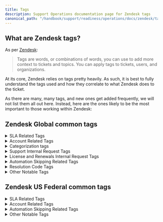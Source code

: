 ```yaml
---
title: Tags
description: Support Operations documentation page for Zendesk tags
canonical_path: "/handbook/support/readiness/operations/docs/zendesk/tags"
---
```


## What are Zendesk tags?

As per
[Zendesk](https://support.zendesk.com/hc/en-us/articles/203662096-About-tags):

> Tags are words, or combinations of words, you can use to add more context to
> tickets and topics. You can apply tags to tickets, users, and organizations.

At its core, Zendesk relies on tags pretty heavily. As such, it is best to fully
understand the tags used and how they correlate to what Zendesk does to the
ticket.

As there are many, many tags, and new ones get added frequently, we will not
list them all out here. Instead, here are the ones likely to be the most
important to those working within Zendesk:

## Zendesk Global common tags

<details>
<summary>SLA Related Tags</summary>

| Tag                 | What it means |
|---------------------|---------------|
| `starter`           | Signifies the ticket is using a Starter plan, granting Standard SLA on Support tickets |
| `premium`           | Signifies the ticket is using a Premium plan, granting Priority SLA on Support tickets |
| `ultimate`          | Signifies the ticket is using a Ultimate plan, granting Priority SLA on Support tickets |
| `bronze`            | Signifies the ticket is using a Bronze plan, granting Standard SLA on Support tickets |
| `silver`            | Signifies the ticket is using a Silver plan, granting Priority SLA on Support tickets |
| `gold`              | Signifies the ticket is using a Gold plan, granting Priority SLA on Support tickets |
| `priority_prospect` | Signifies the ticket is from a prospect who has been temporarily granted Standard SLA on Support tickets |
| `free_customer`     | Signifies the ticket is from a non-paying end-user. This means they receive no SLA on Support Tickets |
| `missing_sla_tag`   | This means the ticket is missing any form of SLA tagging. As this is a problem, this tag applies a Standard SLA |
| `low`               | Signifies the ticket as a Low priority, thus granting it bare-level support SLAs for Support tickets with Priority SLA |
| `medium`            | Signifies the ticket as a Normal priority, thus granting it mid-level support SLAs for Support tickets with Priority SLA |
| `high`              | Signifies the ticket as a High priority, thus granting it high level support SLAs for Support tickets with Priority SLA |
| `urgent`            | Signifies the ticket is an emergency request |
| `prospect`          | Signifies the ticket is from a prospect. This means they receive no SLA on Support Tickets |
| `trial`             | Signifies the ticket is from a non-paying end-user using the trial system. This means they receive no SLA on Support Tickets |
| `consumption_only`  | Signifies the ticket is a consumption ticket |

</details>
<details>
<summary>Account Related Tags</summary>

| Tag                   | What it means |
|-----------------------|---------------|
| `customer`            | Signifies the ticket is from an account labeled as Customer |
| `former_customer`     | Signifies the ticket is from an account labeled as Former Customer |
| `authorized_reseller` | Signifies the ticket is from an account labeled as Authorized Reseller |
| `integrator`          | Signifies the ticket is from an account labeled as Integrator |
| `partner`             | Signifies the ticket is from an account labeled as Partner |
| `unofficial_reseller` | Signifies the ticket is from an account labeled as Unofficial Reseller |
| `open_partner`        | Signifies the ticket is from an account labeled as Open Partner |
| `select_partner`      | Signifies the ticket is from an account labeled as Select Partner |
| `alliance_partner`    | Signifies the ticket is from an account labeled as Alliance Partner |

</details>
<details>
<summary>Categorization tags</summary>

| Tag                                                        | What it means                                                                             |
|------------------------------------------------------------|-------------------------------------------------------------------------------------------|
| `lnr_category_cdot`                                        | The L&R ticket involves customers.gitlab.com                                              |
| `lnr_category_other`                                       | The L&R ticket's category is unknown                                                      |
| `lnr_category_purchasing_issues`                           | The L&R ticket involves purchasing issues                                                 |
| `lnr_category_qsr`                                         | The L&R ticket involves QSR                                                               |
| `lnr_category_saas`                                        | The L&R ticket involves saas issues                                                       |
| `lnr_category_sm`                                          | The L&R ticket involves self-managed issues                                               |
| `lnr_category_special_program`                             | The L&R ticket involves GitLab special programs (EDU, OSS, etc.)                          |
| `lnr_category_trial`                                       | The L&R ticket involves GitLab trials                                                     |
| `lnr_cdot_contacts`                                        | The L&R ticket involves customers.gitlab.com account contacts                             |
| `lnr_cdot_login`                                           | The L&R ticket involves customers.gitlab.com login issues                                 |
| `lnr_cdot_other`                                           | The L&R ticket involves customers.gitlab.com in some way                                  |
| `lnr_cdot_transfer`                                        | The L&R ticket involves customers.gitlab.com account transfers                            |
| `lnr_purchasing_issues_cc_issues`                          | The L&R ticket involves CC issues when purchasing                                         |
| `lnr_purchasing_issues_non_cc_issues`                      | The L&R ticket involves non-CC issues when purchasing                                     |
| `lnr_purchasing_issues_other`                              | The L&R ticket involves some other purchasing issue                                       |
| `lnr_qsr_dispute`                                          | The L&R ticket involves a QSR dispute                                                     |
| `lnr_qsr_other`                                            | The L&R ticket involves something else about QSR                                          |
| `lnr_qsr_questions`                                        | The L&R ticket involves QSR questions                                                     |
| `lnr_saas_link_sub`                                        | The L&R ticket involves linking a subscription to a namespace                             |
| `lnr_saas_other`                                           | The L&R ticket involves something else about saas subscriptions                           |
| `lnr_saas_seat_usage`                                      | The L&R ticket involves namespace seat usage                                              |
| `lnr_saas_sub_issues`                                      | The L&R ticket involves an issue with a saas subscription                                 |
| `lnr_sm_cloud_opt_out`                                     | The L&R ticket involves opting out of SCL                                                 |
| `lnr_sm_did_not_receive`                                   | The L&R ticket involves not receiving a SM license                                        |
| `lnr_sm_license_errors`                                    | The L&R ticket involves errors applying a SM license                                      |
| `lnr_sm_other`                                             | The L&R ticket involves something else about SM licenses                                  |
| `lnr_sm_resend_to_new_contact`                             | The L&R ticket involves sending a license to a new contact                                |
| `lnr_sm_seat_usage`                                        | The L&R ticket involves seat usage on a SM instance                                       |
| `lnr_special_programs_other`                               | The L&R ticket involves something else about special programs                             |
| `lnr_special_programs_questions`                           | The L&R ticket involves general questions about special programs                          |
| `lnr_special_programs_renew`                               | The L&R ticket involves renewing a special program offerring                              |
| `lnr_special_programs_sheerid`                             | The L&R ticket involves issues appying a SheerID                                          |
| `lnr_trial_cannot_apply`                                   | The L&R ticket involves not being able to apply a trial                                   |
| `lnr_trial_cannot_start`                                   | The L&R ticket involves not being able to start a trial                                   |
| `lnr_trial_other`                                          | The L&R ticket involves something else about trials                                       |
| `lnr_trial_questions`                                      | The L&R ticket involves general trial questions                                           |
| `resold_status_no`                                         | The customer has stated they did not buy via a reseller                                   |
| `resold_status_reseller`                                   | The customer has stated they are a reseller                                               |
| `resold_status_resold`                                     | The customer has stated they did buy via a reseller                                       |
| `resold_status_unsure`                                     | The customer is unsure if they bought via a reseller or not                               |
| `saas_account_2fa_issues_questions`                        | The gitlab.com Account ticket involves 2FA questions                                      |
| `saas_account_2fa_issues_removal`                          | The gitlab.com Account ticket involves 2FA removal                                        |
| `saas_account_2fa_issues_setup`                            | The gitlab.com Account ticket involves 2FA setup                                          |
| `saas_account_access_issues_blocked`                       | The gitlab.com Account ticket involves getting account blocked errors                     |
| `saas_account_access_issues_cannot_login`                  | The gitlab.com Account ticket involves not being able to login to gitlab.com              |
| `saas_account_access_issues_change_account`                | The gitlab.com Account ticket involves changing something on a gitlab.com account         |
| `saas_account_access_issues_cloudflare`                    | The gitlab.com Account ticket involves CloudFlare issues                                  |
| `saas_account_access_issues_ip_blocked`                    | The gitlab.com Account ticket involves the customer's IP being blocked                    |
| `saas_account_access_issues_locked`                        | The gitlab.com Account ticket involves getting account locked errors                      |
| `saas_account_access_issues_other`                         | The gitlab.com Account ticket involves something else about accessing gitlab.com          |
| `saas_account_category_2fa_issues`                         | The gitlab.com Account ticket involves 2FA                                                |
| `saas_account_category_access_issues`                      | The gitlab.com Account ticket involves accessing gitlab.com                               |
| `saas_account_category_account_deletion`                   | The gitlab.com Account ticket involves account deletion                                   |
| `saas_account_category_email_issues`                       | The gitlab.com Account ticket involves email issues                                       |
| `saas_account_category_namesquatting`                      | The gitlab.com Account ticket involves namesquatting                                      |
| `saas_account_category_other`                              | The gitlab.com Account ticket something else                                              |
| `saas_account_category_registration_issues`                | The gitlab.com Account ticket involves registering a gitlab.com account                   |
| `saas_account_email_issues_confirmation`                   | The gitlab.com Account ticket involves confirmation emails                                |
| `saas_account_email_issues_notifications`                  | The gitlab.com Account ticket involves notification emails                                |
| `saas_account_email_issues_reset`                          | The gitlab.com Account ticket involves password reset emails                              |
| `support_administering_gitlab_admin_area`                  | The Support ticket involves the GitLab admin area                                         |
| `support_administering_gitlab_admin_area_instance`         | The Support ticket                                                                        |
| `support_administering_gitlab_admin_area_limits`           | The Support ticket account limits and settings in the GitLab admin area                   |
| `support_administering_gitlab_admin_area_other`            | The Support ticket something else about the GitLab admin area                             |
| `support_administering_gitlab_admin_area_questions`        | The Support ticket involves GitLab admin area questions                                   |
| `support_administering_gitlab_admin_area_user_group`       | The Support ticket involves user/group management in the GitLab admin area                |
| `support_administering_gitlab_backups`                     | The Support ticket involves backups                                                       |
| `support_administering_gitlab_backups_create`              | The Support ticket involves creating backups                                              |
| `support_administering_gitlab_backups_manage`              | The Support ticket involves managing backups                                              |
| `support_administering_gitlab_backups_other`               | The Support ticket involves something else about backups                                  |
| `support_administering_gitlab_backups_restore`             | The Support ticket involves restores                                                      |
| `support_administering_gitlab_other`                       | The Support ticket something else about administering a GitLab instance                   |
| `support_administering_gitlab_securing`                    | The Support ticket involves securing the GitLab instance                                  |
| `support_administering_gitlab_securing_2fa`                | The Support ticket involves enforcing 2FA on a SM instance                                |
| `support_administering_gitlab_securing_compliance`         | The Support ticket involves compliance features                                           |
| `support_administering_gitlab_securing_email_confirmation` | The Support ticket involves user email confirmation                                       |
| `support_administering_gitlab_securing_exclusivity`        | The Support ticket involves infromation exclusivity                                       |
| `support_administering_gitlab_securing_incidents`          | The Support ticket involves responding to security incidents                              |
| `support_administering_gitlab_securing_jobs`               | The Support ticket involves the security of running jobs                                  |
| `support_administering_gitlab_securing_other`              | The Support ticket involves something else about securing the GitLab instance             |
| `support_administering_gitlab_securing_proxying`           | The Support ticket involves proxy assets                                                  |
| `support_administering_gitlab_securing_rate_limits`        | The Support ticket involves rate limits                                                   |
| `support_administering_gitlab_securing_ssh_keys`           | The Support ticket involves limtis on SSH keys                                            |
| `support_administering_gitlab_securing_token`              | The Support ticket involves token overview                                                |
| `support_administering_gitlab_securing_webhooks`           | The Support ticket involves webhook administration                                        |
| `support_administering_gitlab_upgrades_component`          | The Support ticket involves upgrading SM components                                       |
| `support_administering_gitlab_upgrades_database`           | The Support ticket involves upgrading SM databases                                        |
| `support_administering_gitlab_upgrades_major`              | The Support ticket involves performing major version upgrades                             |
| `support_administering_gitlab_upgrades_minor`              | The Support ticket involves performing minor version upgrades                             |
| `support_administering_gitlab_upgrades_other`              | The Support ticket involves something else about upgrading GitLab                         |
| `support_administering_gitlab_upgrading`                   | The Support ticket involves upgrading GitLab                                              |
| `support_analyze_usage_audits`                             | The Support ticket involves Audit Events                                                  |
| `support_analyze_usage_cicd`                               | The Support ticket involves CI/CD analytics                                               |
| `support_analyze_usage_code_review`                        | The Support ticket involves Code Review Analytics                                         |
| `support_analyze_usage_contribution`                       | The Support ticket involves Contribution Analytics                                        |
| `support_analyze_usage_errors`                             | The Support ticket involves errors with analytic tools                                    |
| `support_analyze_usage_group_devops`                       | The Support ticket involves Group DevOps Adoption                                         |
| `support_analyze_usage_insights`                           | The Support ticket involves Insights                                                      |
| `support_analyze_usage_issues`                             | The Support ticket involves Issue analytics                                               |
| `support_analyze_usage_mrs`                                | The Support ticket involves Merge request analytics                                       |
| `support_analyze_usage_other`                              | The Support ticket involves something else about analyzing GitLab usage                   |
| `support_analyze_usage_other_topic`                        | The Support ticket involves something else about analytic tools                           |
| `support_analyze_usage_productivity`                       | The Support ticket involves Productivity Analytics                                        |
| `support_analyze_usage_questions`                          | The Support ticket involves questions about analytic tools                                |
| `support_analyze_usage_respository`                        | The Support ticket involves Repository Analytics                                          |
| `support_analyze_usage_setup`                              | The Support ticket involves setup of analytic tools                                       |
| `support_analyze_usage_value_stream`                       | The Support ticket involves Value stream analytics                                        |
| `support_auth_alicloud`                                    | The Support ticket involves AliCloud                                                      |
| `support_auth_atlassian_crowd`                             | The Support ticket involves Atlassian Crowd                                               |
| `support_auth_atlassian_omniauth`                          | The Support ticket involves Atlassian Omniauth                                            |
| `support_auth_auth0`                                       | The Support ticket involves Auth0 OmniAuth                                                |
| `support_auth_authentiq`                                   | The Support ticket involves Authentiq OmniAuth                                            |
| `support_auth_aws_cognito`                                 | The Support ticket involves Amazon Web Services Cognito                                   |
| `support_auth_azure`                                       | The Support ticket involves Azure OAuth OmniAuth                                          |
| `support_auth_bitbucket`                                   | The Support ticket involves Bitbucket cloud OmniAuth                                      |
| `support_auth_cas`                                         | The Support ticket involves CAS OmniAuth                                                  |
| `support_auth_facebook`                                    | The Support ticket involves Facebook OAuth 2.0                                            |
| `support_auth_generic`                                     | The Support ticket involves Generic OAuth2 Provider                                       |
| `support_auth_github`                                      | The Support ticket involves GitHub OmniAuth                                               |
| `support_auth_gitlab`                                      | The Support ticket involves GitLab.com OmniAuth                                           |
| `support_auth_google`                                      | The Support ticket involves Google OAuth 2.0 OmniAuth                                     |
| `support_auth_issues_errors`                               | The Support ticket involves errors using an authentication method                         |
| `support_auth_jwt`                                         | The Support ticket involves JWT OmniAuth                                                  |
| `support_auth_kerberos`                                    | The Support ticket involves Kerberos Auth integration                                     |
| `support_auth_ldap`                                        | The Support ticket involves LDAP                                                          |
| `support_auth_oauth_service_provider`                      | The Support ticket involves OAuth service provider                                        |
| `support_auth_openid_connect`                              | The Support ticket involves OpenID Connect OmniAuth                                       |
| `support_auth_other`                                       | The Support ticket involves some other authentication method                              |
| `support_auth_questions`                                   | The Support ticket involves questions about an authentication method                      |
| `support_auth_salesforce`                                  | The Support ticket involves Salesforce OmniAuth                                           |
| `support_auth_saml`                                        | The Support ticket involves SAML                                                          |
| `support_auth_scim`                                        | The Support ticket involves SCIM                                                          |
| `support_auth_setup_configuration`                         | The Support ticket involves setting up an authentication method                           |
| `support_auth_smartcard`                                   | The Support ticket involves Smartcard authentication                                      |
| `support_auth_sync_issues`                                 | The Support ticket involves sync issues using an authentication method                    |
| `support_auth_topic_other`                                 | The Support ticket involves something else with an authentication method                  |
| `support_auth_twitter`                                     | The Support ticket involves Twitter OAuth                                                 |
| `support_auth_vault`                                       | The Support ticket involves Vault Authentication with OpenID                              |
| `support_category_administering_gitlab`                    | The Support ticket involves Administering GitLab                                          |
| `support_category_analyze_usage`                           | The Support ticket involves Analyzing GitLab usage                                        |
| `support_category_auth`                                    | The Support ticket involves Authentication and Authorization                              |
| `support_category_cicd`                                    | The Support ticket involves CI/CD                                                         |
| `support_category_deployments`                             | The Support ticket involves Deployments                                                   |
| `support_category_instance_management`                     | The Support ticket involves Instance Management                                           |
| `support_category_integrations`                            | The Support ticket involves Integrations                                                  |
| `support_category_manage_infra`                            | The Support ticket involves Managing infrastructure via GitLab                            |
| `support_category_monitoring`                              | The Support ticket involves Monitoring                                                    |
| `support_category_other`                                   | The Support ticket involves something else                                                |
| `support_category_packages`                                | The Support ticket involves Packages and Registries                                       |
| `support_category_performance`                             | The Support ticket involves Performance                                                   |
| `support_category_project_group_management`                | The Support ticket involves Project/Group management                                      |
| `support_category_runners`                                 | The Support ticket involves Runners                                                       |
| `support_category_secure`                                  | The Support ticket involves Secure                                                        |
| `support_category_upgrade_assistance`                      | The Support ticket involves upgrading assistance                                          |
| `support_category_usage_quotas`                            | The Support ticket involves Usage quotes                                                  |
| `support_cicd_artifacts`                                   | The Support ticket involves CI/CD artifacts                                               |
| `support_cicd_artifacts_creation_topic`                    | The Support ticket involves CI/CD artifact creation                                       |
| `support_cicd_artifacts_errors_topic`                      | The Support ticket involves CI/CD artifact errors                                         |
| `support_cicd_artifacts_management_topic`                  | The Support ticket involves CI/CD artifact management                                     |
| `support_cicd_artifacts_other_topic`                       | The Support ticket involves something else about CI/CD artifacts                          |
| `support_cicd_artifacts_questions_topic`                   | The Support ticket involves CI/CD artifact questions                                      |
| `support_cicd_autodevops`                                  | The Support ticket involves CI/CD AutoDevOps                                              |
| `support_cicd_autodevops_errors`                           | The Support ticket involves CI/CD AutoDevOps errors                                       |
| `support_cicd_autodevops_other`                            | The Support ticket involves something else about CI/CD AutoDevOps                         |
| `support_cicd_autodevops_questions`                        | The Support ticket involves CI/CD AutoDevOps questions                                    |
| `support_cicd_autodevops_setup`                            | The Support ticket involves CI/CD AutoDevOps setup                                        |
| `support_cicd_cache`                                       | The Support ticket involves CI/CD cache                                                   |
| `support_cicd_cache_creation`                              | The Support ticket involves CI/CD cache creation                                          |
| `support_cicd_cache_errors`                                | The Support ticket involves CI/CD cache errors                                            |
| `support_cicd_cache_management`                            | The Support ticket involves CI/CD cache management                                        |
| `support_cicd_cache_other`                                 | The Support ticket involves something else concerning CI/CD cache                         |
| `support_cicd_cache_questions`                             | The Support ticket involves CI/CD cache questions                                         |
| `support_cicd_ci_file`                                     | The Support ticket involves the CI/CD file                                                |
| `support_cicd_ci_file_errors`                              | The Support ticket involves CI/CD file errors                                             |
| `support_cicd_ci_file_other`                               | The Support ticket involves something else concernign the CI/CD file                      |
| `support_cicd_ci_file_questions`                           | The Support ticket involves CI/CD file questions                                          |
| `support_cicd_ci_file_setup`                               | The Support ticket involves CI/CD file setup                                              |
| `support_cicd_deployments`                                 | The Support ticket involves CI/CD deployments                                             |
| `support_cicd_deployments_environments`                    | The Support ticket involves CI/CD deployment environments                                 |
| `support_cicd_deployments_feature_flags`                   | The Support ticket involves CI/CD deployment feature flags                                |
| `support_cicd_deployments_releases`                        | The Support ticket involves CI/CD deployment releases                                     |
| `support_cicd_deployments_review_apps`                     | The Support ticket involves CI/CD deployment review apps                                  |
| `support_cicd_jobs`                                        | The Support ticket involves CI/CD jobs                                                    |
| `support_cicd_jobs_errors`                                 | The Support ticket involves CI/CD job errors                                              |
| `support_cicd_jobs_other`                                  | The Support ticket involves something else concerning CI/CD jobs                          |
| `support_cicd_jobs_questions`                              | The Support ticket involves CI/CD job questions                                           |
| `support_cicd_jobs_setup`                                  | The Support ticket involves CI/CD job setup                                               |
| `support_cicd_other`                                       | The Support ticket involves something else with CI/CD                                     |
| `support_cicd_pipelines`                                   | The Support ticket involves CI/CD pipelines                                               |
| `support_cicd_pipelines_errors`                            | The Support ticket involves CI/CD pipeline errors                                         |
| `support_cicd_pipelines_merge_trains`                      | The Support ticket involves CI/CD merge trains                                            |
| `support_cicd_pipelines_multiproject`                      | The Support ticket involves CI/CD multiproject pipelines                                  |
| `support_cicd_pipelines_other`                             | The Support ticket involves something else concerning CI/CD pipelines                     |
| `support_cicd_pipelines_questions`                         | The Support ticket involves CI/CD pipeline questions                                      |
| `support_cicd_pipelines_schedules`                         | The Support ticket involves CI/CD pipeline schedules                                      |
| `support_cicd_pipelines_setup`                             | The Support ticket involves CI/CD pipeline setup                                          |
| `support_cicd_pipelines_triggers`                          | The Support ticket involves CI/CD pipeline triggers                                       |
| `support_cicd_variables`                                   | The Support ticket involves CI/CD variables                                               |
| `support_cicd_variables_ci_file`                           | The Support ticket involves CI/CD file variables                                          |
| `support_cicd_variables_group`                             | The Support ticket involves CI/CD group variables                                         |
| `support_cicd_variables_project`                           | The Support ticket involves CI/CD project variables                                       |
| `support_cicd_variables_schedules`                         | The Support ticket involves CI/CD schedule variables                                      |
| `support_deployments_deployments`                          | The Support ticket involves deployments                                                   |
| `support_deployments_envs`                                 | The Support ticket involves deployment environments                                       |
| `support_deployments_errors`                               | The Support ticket involves deployment errors                                             |
| `support_deployments_feature_flags`                        | The Support ticket involves deployment feature flags                                      |
| `support_deployments_other`                                | The Support ticket involves something else concerning deployments                         |
| `support_deployments_other_topic`                          | The Support ticket involves something else concerning deployments                         |
| `support_deployments_protected_envs`                       | The Support ticket involves deployment protected environments                             |
| `support_deployments_questions`                            | The Support ticket involves deployment questions                                          |
| `support_deployments_releases`                             | The Support ticket involves deployment releases                                           |
| `support_deployments_review_apps`                          | The Support ticket involves deployment review apps                                        |
| `support_deployments_rollouts`                             | The Support ticket involves deployment rollouts                                           |
| `support_deployments_setup`                                | The Support ticket involves deployment setup                                              |
| `support_instance_management_configuration_backups`        | The Support ticket involves configuring backups                                           |
| `support_instance_management_configuration_database`       | The Support ticket involves configuring databases                                         |
| `support_instance_management_configuration_grafana`        | The Support ticket involves configuring grafana                                           |
| `support_instance_management_configuration_lfs`            | The Support ticket involves configuring LFS                                               |
| `support_instance_management_configuration_logs`           | The Support ticket involves configuring logs                                              |
| `support_instance_management_configuration_mattermost`     | The Support ticket involves configuring mattermost                                        |
| `support_instance_management_configuration_nginx`          | The Support ticket involves configuring nginx                                             |
| `support_instance_management_configuration_object_storage` | The Support ticket involves configuring object storage                                    |
| `support_instance_management_configuration_other`          | The Support ticket involves something else about configuration                            |
| `support_instance_management_configuration_packages`       | The Support ticket involves configuring packages                                          |
| `support_instance_management_configuration_prometheus`     | The Support ticket involves configuring prometheus                                        |
| `support_instance_management_configuration_puma`           | The Support ticket involves configuring puma                                              |
| `support_instance_management_configuration_redis`          | The Support ticket involves configuring puma                                              |
| `support_instance_management_configuration_smtp`           | The Support ticket involves configuring smtp                                              |
| `support_instance_management_configuration_ssl`            | The Support ticket involves configuring SSLs                                              |
| `support_instance_management_configure`                    | The Support ticket involves configuration                                                 |
| `support_instance_management_geo`                          | The Support ticket involves Geo                                                           |
| `support_instance_management_geo_other`                    | The Support ticket involves something else about Geo                                      |
| `support_instance_management_geo_primary`                  | The Support ticket involves Geo primary nodes                                             |
| `support_instance_management_geo_replication`              | The Support ticket involves Geo replication                                               |
| `support_instance_management_geo_secondary`                | The Support ticket involves Geo secondary nodes                                           |
| `support_instance_management_helm`                         | The Support ticket Helm                                                                   |
| `support_instance_management_helm_exporter`                | The Support ticket Helm exporter                                                          |
| `support_instance_management_helm_gitaly`                  | The Support ticket Helm gitaly                                                            |
| `support_instance_management_helm_global`                  | The Support ticket Helm global                                                            |
| `support_instance_management_helm_grafana`                 | The Support ticket Helm grafana                                                           |
| `support_instance_management_helm_mailroom`                | The Support ticket Helm mailroom                                                          |
| `support_instance_management_helm_nginx`                   | The Support ticket Helm nginx                                                             |
| `support_instance_management_helm_object_storage`          | The Support ticket Helm oject storage                                                     |
| `support_instance_management_helm_other`                   | The Support ticket something else about Helm                                              |
| `support_instance_management_helm_pages`                   | The Support ticket using Pages with Helm                                                  |
| `support_instance_management_helm_postgresql`              | The Support ticket Helm postgresql                                                        |
| `support_instance_management_helm_praefect`                | The Support ticket Helm praefect                                                          |
| `support_instance_management_helm_rails`                   | The Support ticket Helm rails                                                             |
| `support_instance_management_helm_registry`                | The Support ticket Helm registry                                                          |
| `support_instance_management_helm_secrets`                 | The Support ticket Helm secrets                                                           |
| `support_instance_management_helm_shell`                   | The Support ticket Helm shell                                                             |
| `support_instance_management_helm_sidekiq`                 | The Support ticket Helm sidekiq                                                           |
| `support_instance_management_helm_spamcheck`               | The Support ticket Helm spamcheck                                                         |
| `support_instance_management_helm_toolbox`                 | The Support ticket Helm toolbox                                                           |
| `support_instance_management_helm_webservice`              | The Support ticket Helm webservice                                                        |
| `support_instance_management_install`                      | The Support ticket involves installing GitLab                                             |
| `support_instance_management_install_cloud`                | The Support ticket involves installing GitLab via Cloud                                   |
| `support_instance_management_install_docker`               | The Support ticket involves installing GitLab via Docker                                  |
| `support_instance_management_install_omnibus`              | The Support ticket involves installing GitLab via Omnibus                                 |
| `support_instance_management_install_source`               | The Support ticket involves installing GitLab via source code                             |
| `support_instance_management_migrate`                      | The Support ticket involves migrating GitLab                                              |
| `support_instance_management_migrate_other`                | The Support ticket involves migrating GitLab in some way                                  |
| `support_instance_management_migrate_to_ce`                | The Support ticket involves migrating GitLab to CE                                        |
| `support_instance_management_migrate_to_ee`                | The Support ticket involves migrating GitLab to EE                                        |
| `support_instance_management_migrate_to_helm`              | The Support ticket involves migrating GitLab to Helm                                      |
| `support_instance_management_migrate_to_omnibus`           | The Support ticket involves migrating GitLab to Omnibus                                   |
| `support_instance_management_other`                        | The Support ticket involves something else about instance management                      |
| `support_integrations_akismet`                             | The Support ticket involves integratiig Akismet                                           |
| `support_integrations_datadog`                             | The Support ticket involves integratiig datadog                                           |
| `support_integrations_elasticsearch`                       | The Support ticket involves integratiig elasticsearch                                     |
| `support_integrations_external_trackers`                   | The Support ticket involves integratiig external issue trackers                           |
| `support_integrations_external_trackers_bugzilla`          | The Support ticket involves integratiig bugzilla                                          |
| `support_integrations_external_trackers_ibm`               | The Support ticket involves integratiig IBM issue tracker                                 |
| `support_integrations_external_trackers_other`             | The Support ticket involves integratiig some other issue tracker                          |
| `support_integrations_external_trackers_redmine`           | The Support ticket involves integratiig redmine                                           |
| `support_integrations_external_trackers_youtrack`          | The Support ticket involves integratiig youtrack                                          |
| `support_integrations_external_trackers_zentao`            | The Support ticket involves integratiig zentao                                            |
| `support_integrations_general_errors`                      | The Support ticket errors integrating something into GitLab                               |
| `support_integrations_general_other`                       | The Support ticket something else about integrating something into GitLab                 |
| `support_integrations_general_questions`                   | The Support ticket questions integrating something into GitLab                            |
| `support_integrations_general_setup`                       | The Support ticket setting up an integration into GitLab                                  |
| `support_integrations_gitpod`                              | The Support ticket involves integratiig gitpod                                            |
| `support_integrations_gmail`                               | The Support ticket involves integratiig gmail buttons                                     |
| `support_integrations_jira`                                | The Support ticket involves integratiig Jira                                              |
| `support_integrations_jira_app`                            | The Support ticket involves integratiig the Jira app                                      |
| `support_integrations_jira_dev_panel`                      | The Support ticket involves integratiig the Jira dev panel                                |
| `support_integrations_jira_dvcs`                           | The Support ticket involves integratiig Jira DVCS                                         |
| `support_integrations_jira_other`                          | The Support ticket involves integratiig Jira in some way                                  |
| `support_integrations_kroki`                               | The Support ticket involves integratiig kroki                                             |
| `support_integrations_mailgun`                             | The Support ticket involves integratiig mailgun                                           |
| `support_integrations_other`                               | The Support ticket involves integratiig something                                         |
| `support_integrations_pim`                                 | The Support ticket involves integratiig Pproject Integration Management                   |
| `support_integrations_plantuml`                            | The Support ticket involves integratiig plantuml                                          |
| `support_integrations_project_`                            | The Support ticket involves integratiig something into a project                          |
| `support_integrations_project_asana`                       | The Support ticket involves integratiig asana                                             |
| `support_integrations_project_bamboo`                      | The Support ticket involves integratiig bamboo                                            |
| `support_integrations_project_discord`                     | The Support ticket involves integratiig discord                                           |
| `support_integrations_project_emails_on_push`              | The Support ticket involves integratiig emails on push                                    |
| `support_integrations_project_github`                      | The Support ticket involves integratiig github                                            |
| `support_integrations_project_google_chat`                 | The Support ticket involves integratiig google chat                                       |
| `support_integrations_project_irker`                       | The Support ticket involves integratiig irker                                             |
| `support_integrations_project_jenkins`                     | The Support ticket involves integratiig jenkins                                           |
| `support_integrations_project_mattermost`                  | The Support ticket involves integratiig mattermost                                        |
| `support_integrations_project_ms_teams`                    | The Support ticket involves integratiig MS teams                                          |
| `support_integrations_project_other`                       | The Support ticket involves integratiig something else                                    |
| `support_integrations_project_pivotal`                     | The Support ticket involves integratiig pivotal                                           |
| `support_integrations_project_prometheus`                  | The Support ticket involves integratiig prometheus                                        |
| `support_integrations_project_slack`                       | The Support ticket involves integratiig slack                                             |
| `support_integrations_project_status_emails`               | The Support ticket involves integratiig status emails                                     |
| `support_integrations_project_unify_circuit`               | The Support ticket involves integratiig unify circuit                                     |
| `support_integrations_project_webex`                       | The Support ticket involves integratiig webex                                             |
| `support_integrations_project_webhooks`                    | The Support ticket involves integratiig webhooks                                          |
| `support_integrations_recaptcha`                           | The Support ticket involves integratiig recaptcha                                         |
| `support_integrations_sourcegraph`                         | The Support ticket involves integratiig sourcegraph                                       |
| `support_integrations_trllo`                               | The Support ticket involves integratiig trello                                            |
| `support_integrations_visual_studio`                       | The Support ticket involves integratiig visual studio                                     |
| `support_manage_infra_clusters`                            | The Support ticket involves managing infrastructure via GitLab using clusters             |
| `support_manage_infra_clusters_agent`                      | The Support ticket involves the k8s agent                                                 |
| `support_manage_infra_clusters_connect`                    | The Support ticket invovles connecting to clusters                                        |
| `support_manage_infra_clusters_create`                     | The Support ticket involves creating clusters                                             |
| `support_manage_infra_clusters_errors`                     | The Support ticket involves errors with clusters                                          |
| `support_manage_infra_clusters_gitops`                     | The Support ticket involves gitops and clusters                                           |
| `support_manage_infra_clusters_migrate`                    | The Support ticket involves migrating clusters                                            |
| `support_manage_infra_clusters_other`                      | The Support ticket involves something else about clusters                                 |
| `support_manage_infra_clusters_vulnerability_scanning`     | The Support ticket involves cluster vulnerability scanning                                |
| `support_manage_infra_code`                                | The Support ticket involves managing infrastructure via code                              |
| `support_manage_infra_code_errors`                         | The Support ticket involves errors when managing infrastructure via code                  |
| `support_manage_infra_code_other`                          | The Support ticket involves something else about managing infrastructure via code         |
| `support_manage_infra_code_questions`                      | The Support ticket involves questions about managing infrastructure via code              |
| `support_manage_infra_code_setup`                          | The Support ticket involves setting up managing infrastructure via code                   |
| `support_manage_infra_code_tf_integration`                 | The Support ticket involves terraform integrations when managing infrastructure via code  |
| `support_manage_infra_code_tf_state`                       | The Support ticket involves terraform state issues when managing infrastructure via code  |
| `support_manage_infra_other`                               | The Support ticket involves something else about manageing infrastructure                 |
| `support_manage_infra_runbooks`                            | The Support ticket involves runbooks                                                      |
| `support_manage_infra_runbooks_errors`                     | The Support ticket involves runbooks errors                                               |
| `support_manage_infra_runbooks_other`                      | The Support ticket involves something else about runbooks                                 |
| `support_manage_infra_runbooks_questions`                  | The Support ticket involves runbooks questions                                            |
| `support_manage_infra_runbooks_setup`                      | The Support ticket involves runbooks setup                                                |
| `support_monitoring_error_tracking`                        | The Support ticket involves Error Tracking                                                |
| `support_monitoring_general_errors`                        | The Support ticket involves monitoring errors                                             |
| `support_monitoring_general_other`                         | The Support ticket involves something else about monitoring                               |
| `support_monitoring_general_questions`                     | The Support ticket involves monitoring questions                                          |
| `support_monitoring_general_setup`                         | The Support ticket involves monitoring setup                                              |
| `support_monitoring_incidents`                             | The Support ticket involves incidents                                                     |
| `support_monitoring_incidents_alerts`                      | The Support ticket involves incident alerts                                               |
| `support_monitoring_incidents_escalations`                 | The Support ticket involves incident  escalations                                         |
| `support_monitoring_incidents_incidents`                   | The Support ticket involves incident  management                                          |
| `support_monitoring_incidents_oncall`                      | The Support ticket involves incident oncall                                               |
| `support_monitoring_incidents_other`                       | The Support ticket involves something else about incidents                                |
| `support_monitoring_incidents_paging`                      | The Support ticket involves incident paging                                               |
| `support_monitoring_incidents_status_page`                 | The Support ticket involves incident status pages                                         |
| `support_monitoring_other`                                 | The Support ticket involves something else about monitoring                               |
| `support_monitoring_product_analytics`                     | The Support ticket involves product analysis                                              |
| `support_packages_composer`                                | The Support ticket involves compose packages                                              |
| `support_packages_container`                               | The Support ticket involves container registry                                            |
| `support_packages_dependency_proxy`                        | The Support ticket involves dependency proxy                                              |
| `support_packages_dependency_proxy_errors`                 | The Support ticket involves dependency proxy errors                                       |
| `support_packages_dependency_proxy_other`                  | The Support ticket involves something else about dependency proxy                         |
| `support_packages_dependency_proxy_questions`              | The Support ticket involves dependency proxy questions                                    |
| `support_packages_generic`                                 | The Support ticket involves generic packages                                              |
| `support_packages_infra`                                   | The Support ticket involves infra registries                                              |
| `support_packages_maven`                                   | The Support ticket involves maven packages                                                |
| `support_packages_npm`                                     | The Support ticket involves npm packages                                                  |
| `support_packages_nuget`                                   | The Support ticket involves nuget packages                                                |
| `support_packages_other`                                   | The Support ticket involves something else about packages                                 |
| `support_packages_packages_building`                       | The Support ticket involves building packages                                             |
| `support_packages_packages_installing`                     | The Support ticket involves installing packages                                           |
| `support_packages_packages_other`                          | The Support ticket involves something else about packages                                 |
| `support_packages_packages_questions`                      | The Support ticket involves package questions                                             |
| `support_packages_pypi`                                    | The Support ticket involves pypi packages                                                 |
| `support_packages_registries_building`                     | The Support ticket involves building registries                                           |
| `support_packages_registries_deleting`                     | The Support ticket involves deleting registries                                           |
| `support_packages_registries_errors`                       | The Support ticket involves registry errors                                               |
| `support_packages_registries_other`                        | The Support ticket involves something else about registries                               |
| `support_packages_registries_questions`                    | The Support ticket involves registry questions                                            |
| `support_performance_agent`                                | The Support ticket involves performance of the agent                                      |
| `support_performance_alertmanager`                         | The Support ticket involves performance of the alertmanager                               |
| `support_performance_certifcates`                          | The Support ticket involves performance of the certificates                               |
| `support_performance_consul`                               | The Support ticket involves performance of the consul                                     |
| `support_performance_database`                             | The Support ticket involves performance of the database                                   |
| `support_performance_emails`                               | The Support ticket involves performance of the emails                                     |
| `support_performance_exporter`                             | The Support ticket involves performance of the exporter                                   |
| `support_performance_geo`                                  | The Support ticket involves performance of the geo                                        |
| `support_performance_gitaly`                               | The Support ticket involves performance of the gitaly                                     |
| `support_performance_grafana`                              | The Support ticket involves performance of the grafana                                    |
| `support_performance_lfs`                                  | The Support ticket involves performance of the LFS                                        |
| `support_performance_logrotate`                            | The Support ticket involves performance of the logrotate                                  |
| `support_performance_mattermost`                           | The Support ticket involves performance of the mattermost                                 |
| `support_performance_nginx`                                | The Support ticket involves performance of the nginx                                      |
| `support_performance_node_exporter`                        | The Support ticket involves performance of the node exporter                              |
| `support_performance_object_storage`                       | The Support ticket involves performance of the object storage                             |
| `support_performance_other`                                | The Support ticket involves performance of the something else                             |
| `support_performance_patroni`                              | The Support ticket involves performance of the patroni                                    |
| `support_performance_pgbouncer`                            | The Support ticket involves performance of the pgbouncer                                  |
| `support_performance_praefect`                             | The Support ticket involves performance of the praefect                                   |
| `support_performance_prometheus`                           | The Support ticket involves performance of the prmetheus                                  |
| `support_performance_puma`                                 | The Support ticket involves performance of the puma                                       |
| `support_performance_redis`                                | The Support ticket involves performance of the redis                                      |
| `support_performance_registry`                             | The Support ticket involves performance of the registry                                   |
| `support_performance_sentry`                               | The Support ticket involves performance of the sentry                                     |
| `support_performance_sidekiq`                              | The Support ticket involves performance of the sidekiq                                    |
| `support_performance_ssl`                                  | The Support ticket involves performance of the SSLs                                       |
| `support_performance_workhorse`                            | The Support ticket involves performance of the workhorse                                  |
| `support_pg_management_group`                              | The Support ticket involves groups                                                        |
| `support_pg_management_group_creation`                     | The Support ticket involves group creation                                                |
| `support_pg_management_group_errors`                       | The Support ticket involves group errors                                                  |
| `support_pg_management_group_memberships`                  | The Support ticket involves group memberships                                             |
| `support_pg_management_group_other`                        | The Support ticket involves something else about groups                                   |
| `support_pg_management_group_questions`                    | The Support ticket involves group questions                                               |
| `support_pg_management_group_settings`                     | The Support ticket involves group settings                                                |
| `support_pg_management_issues`                             | The Support ticket involves issues                                                        |
| `support_pg_management_issues_boards`                      | The Support ticket involves issue boards                                                  |
| `support_pg_management_issues_creation`                    | The Support ticket involves issue creation                                                |
| `support_pg_management_issues_designs`                     | The Support ticket involves issue designs                                                 |
| `support_pg_management_issues_errors`                      | The Support ticket involves issue errors                                                  |
| `support_pg_management_issues_other`                       | The Support ticket involves something else about issues                                   |
| `support_pg_management_issues_questions`                   | The Support ticket involves issue questions                                               |
| `support_pg_management_issues_settings`                    | The Support ticket involves issue settings                                                |
| `support_pg_management_iterations`                         | The Support ticket involves iterations or milestones                                      |
| `support_pg_management_iterations_iterations`              | The Support ticket involves iterations                                                    |
| `support_pg_management_iterations_milestones`              | The Support ticket involves milestones                                                    |
| `support_pg_management_labels`                             | The Support ticket involves labels                                                        |
| `support_pg_management_labels_group`                       | The Support ticket involves group labels                                                  |
| `support_pg_management_labels_project`                     | The Support ticket involves project labels                                                |
| `support_pg_management_mrs`                                | The Support ticket involves MRs                                                           |
| `support_pg_management_mrs_approvals`                      | The Support ticket involves MR approvals                                                  |
| `support_pg_management_mrs_changes`                        | The Support ticket involves MR changes                                                    |
| `support_pg_management_mrs_conflicts`                      | The Support ticket involves MR conflicts                                                  |
| `support_pg_management_mrs_creation`                       | The Support ticket involves MR creation                                                   |
| `support_pg_management_mrs_dependencies`                   | The Support ticket involves MR dependencies                                               |
| `support_pg_management_mrs_management`                     | The Support ticket involves MR management                                                 |
| `support_pg_management_mrs_other`                          | The Support ticket involves something else about MRs                                      |
| `support_pg_management_other`                              | The Support ticket involves something else about project/group management                 |
| `support_pg_management_project`                            | The Support ticket involves projects                                                      |
| `support_pg_management_project_creation`                   | The Support ticket involves project creation                                              |
| `support_pg_management_project_errors`                     | The Support ticket involves project errors                                                |
| `support_pg_management_project_import_export`              | The Support ticket involves import/export                                                 |
| `support_pg_management_project_other`                      | The Support ticket involves something else about projects                                 |
| `support_pg_management_project_pages`                      | The Support ticket involves GitLab Pages                                                  |
| `support_pg_management_project_questions`                  | The Support ticket involves project questions                                             |
| `support_pg_management_project_service_desk`               | The Support ticket involves service desk                                                  |
| `support_pg_management_project_settings`                   | The Support ticket involves project settings                                              |
| `support_pg_management_repository`                         | The Support ticket involves repositories                                                  |
| `support_pg_management_repository_branches`                | The Support ticket involves branches                                                      |
| `support_pg_management_repository_code_owners`             | The Support ticket involves code owners                                                   |
| `support_pg_management_repository_creation`                | The Support ticket involves repository creation                                           |
| `support_pg_management_repository_forking`                 | The Support ticket involves forking                                                       |
| `support_pg_management_repository_lfs`                     | The Support ticket involves LFS                                                           |
| `support_pg_management_repository_mirroring`               | The Support ticket involves mirroring                                                     |
| `support_pg_management_repository_other`                   | The Support ticket involves something else about repositories                             |
| `support_pg_management_repository_settings`                | The Support ticket involves repository settings                                           |
| `support_pg_management_repository_snippets`                | The Support ticket involves snippets                                                      |
| `support_pg_management_requirements`                       | The Support ticket involves requirements                                                  |
| `support_pg_management_requirements_creation`              | The Support ticket involves requirement creation                                          |
| `support_pg_management_requirements_errors`                | The Support ticket involves requirement errors                                            |
| `support_pg_management_requirements_other`                 | The Support ticket involves something else about requirements                             |
| `support_pg_management_requirements_questions`             | The Support ticket involves requirement questions                                         |
| `support_pg_management_requirements_settings`              | The Support ticket involves requirement settings                                          |
| `support_pg_management_roadmaps`                           | The Support ticket involves roadmaps                                                      |
| `support_pg_management_user`                               | The Support ticket involves users                                                         |
| `support_pg_management_user_creation`                      | The Support ticket involves user creation                                                 |
| `support_pg_management_user_errors`                        | The Support ticket involves user errors                                                   |
| `support_pg_management_user_other`                         | The Support ticket involves something else about users                                    |
| `support_pg_management_user_questions`                     | The Support ticket involves user questions                                                |
| `support_pg_management_user_settings`                      | The Support ticket involves user settings                                                 |
| `support_pg_management_user_todo_lists`                    | The Support ticket involves user TODO lists                                               |
| `support_pg_management_wiki`                               | The Support ticket involves wikis                                                         |
| `support_pg_management_wiki_group`                         | The Support ticket involves group wikis                                                   |
| `support_pg_management_wiki_project`                       | The Support ticket involves project wikis                                                 |
| `support_runners_agent`                                    | The Support ticket involves k8s agent runners                                             |
| `support_runners_configuration`                            | The Support ticket involves runner configuration                                          |
| `support_runners_docker`                                   | The Support ticket involves docker runners                                                |
| `support_runners_errors`                                   | The Support ticket involves runner errors                                                 |
| `support_runners_freebsd`                                  | The Support ticket involves freebsd runners                                               |
| `support_runners_helm`                                     | The Support ticket involves helm runners                                                  |
| `support_runners_installation`                             | The Support ticket involves runner installation                                           |
| `support_runners_linux`                                    | The Support ticket involves linux runners                                                 |
| `support_runners_macos`                                    | The Support ticket involves macos runners                                                 |
| `support_runners_operator`                                 | The Support ticket involves operator runners                                              |
| `support_runners_other`                                    | The Support ticket involves some other kind of runner                                     |
| `support_runners_other_topic`                              | The Support ticket involves something else about runners                                  |
| `support_runners_questions`                                | The Support ticket involves runner questions                                              |
| `support_runners_shared`                                   | The Support ticket involves shared runners                                                |
| `support_runners_windows`                                  | The Support ticket involves Windows runners                                               |
| `support_secure_api_fuzzing`                               | The Support ticket involves API fuzzing                                                   |
| `support_secure_cve_id`                                    | The Support ticket involves CVE IDs                                                       |
| `support_secure_dast`                                      | The Support ticket involves DSAT                                                          |
| `support_secure_dependency_scanning`                       | The Support ticket involves dependency scanning                                           |
| `support_secure_errors`                                    | The Support ticket involves secure errors                                                 |
| `support_secure_fuzz_testing`                              | The Support ticket involves fuzz testing                                                  |
| `support_secure_iac_scanning`                              | The Support ticket involves IAC scanning                                                  |
| `support_secure_offline_envs`                              | The Support ticket involves offline environments                                          |
| `support_secure_other`                                     | The Support ticket involves something else about secure                                   |
| `support_secure_other_topic`                               | The Support ticket involves something else about secure                                   |
| `support_secure_policies`                                  | The Support ticket involves policies                                                      |
| `support_secure_questions`                                 | The Support ticket involves secure questions                                              |
| `support_secure_revocation`                                | The Support ticket involves revocations                                                   |
| `support_secure_sast`                                      | The Support ticket involves SAST                                                          |
| `support_secure_scanner_integration`                       | The Support ticket involves scanner integrations                                          |
| `support_secure_secret_detection`                          | The Support ticket involves secret detection                                              |
| `support_secure_security_config`                           | The Support ticket involves security configuration                                        |
| `support_secure_security_dashboard`                        | The Support ticket involves security dhasboards                                           |
| `support_secure_setup`                                     | The Support ticket involves secure setup                                                  |
| `support_secure_vulnerability_levels`                      | The Support ticket involves vulnerability levels                                          |
| `support_secure_vulnerability_page`                        | The Support ticket involves vulnerability pages                                           |
| `support_secure_vulnerability_report`                      | The Support ticket involves vulnerability reports                                         |
| `support_usage_quotas_calc`                                | The Support ticket involves usage quota calculations                                      |
| `support_usage_quotas_minutes`                             | The Support ticket involves usage quota minutes                                           |
| `support_usage_quotas_other`                               | The Support ticket involves something else about usage quota                              |
| `support_usage_quotas_questions`                           | The Support ticket involves usage quota questions                                         |
| `support_usage_quotas_seats`                               | The Support ticket involves usage quota seats                                             |
| `support_usage_quotas_storage`                             | The Support ticket involves usage quota storage                                           |

</details>
<details>
<summary>Support Internal Request Tags</summary>

| Tag                                 | What it means |
|-------------------------------------|---------------|
| `support_internal_request`          | Indicates the ticket is a Support internal request |
| `support_valid_request`             | Indicates the Support internal request was valid for submission |
| `support_ir_sa_request_for_support` | Indicates the Support internal request is about a SA requesting assistance from Support |

</details>
<details>
<summary>License and Renewals Internal Request Tags</summary>

| Tag                                | What it means |
|------------------------------------|---------------|
| `lnr_internal_request`             | Indicates the ticket is a L&R internal request |
| `lnr_valid_request`                | Indicates the L&R internal request was valid for submission |
| `lnr_saas_subscription`            | Indicates the L&R internal request is about a gitlab.com subscription |
| `lnr_saas_sub_extension`           | Indicates the problem type is "Extend an (almost) expired subscription" |
| `lnr_saas_sub_issue`               | Indicates the problem type is "Investigate incorrect subscription info" |
| `lnr_saas_nfr`                     | Indicates the problem type is "gitlab.com NFR license request" |
| `lnr_billing_entity_change`        | Indicates the problem type is "Billing Entity change" |
| `lnr_saas_trial`                   | Indicates the L&R internal request is about a gitlab.com trial |
| `lnr_saas_trial_extension`         | Indicates the problem type is "Extend a gitlab.com trial" |
| `lnr_saas_trial_edit`              | Indicates the problem type is "Change existing gitlab.com trial plan" |
| `lnr_saas_trial_over_plan`         | Indicates the problem type is "Request an Ultimate trial for a customer using a Premium subscription" |
| `lnr_sm_license`                   | Indicates the L&R internal request is about a self-managed license |
| `lnr_sm_license_extension`         | Indicates the problem type is "Extend an (almost) expired subscription" |
| `lnr_sm_license_receive_error`     | Indicates the problem type is "Customer did not receive the license" |
| `lnr_sm_license_new_contact`       | Indicates the problem type is "Customer needs the license resent to a new person" |
| `lnr_multiyear_license`            | Indicates the problem type is "Multi-year license needs to be generated" |
| `lnr_sm_nfr`                       | Indicates the problem type is "Self-managed NFR license request" |
| `lnr_sm_trial`                     | Indicates the L&R internal request is about a self-managed trial |
| `lnr_sm_trial_new`                 | Indicates the problem type is "Problems starting a new Self-managed trial" |
| `lnr_sm_trial_edit`                | Indicates the problem type is "Modify an existing Self-managed trial" |
| `lnr_sm_trial_extension`           | Indicates the problem type is "Extend an existing Self-managed trial" |
| `lnr_order_management`             | Indicates the problem type is "Order Management" |
| `lnr_hackerone`                    | Indicates the problem type is "Hacker One Reporter License" |
| `lnr_community_license`            | Indicates the problem type is "Wider Community License" |
| `lnr_request_other`                | Indicates the problem type is "Other (nothing else fits the request)" |
| `lnr_reason_more_time_needed`      | To indicate the extension reason is "More time needed for POC" |
| `lnr_reason_negotiations_underway` | To indicate the extension reason is "Contract negotiations still underway" |
| `lnr_reason_payment_delays`        | To indicate the extension reason is "Delay in customer's payment process" |
| `lnr_reason_true_up_problems`      | To indicate the extension reason is "True-up problem" |

</details>
<details>
<summary>Automation Skipping Related Tags</summary>

| Tag                             | What it means |
|---------------------------------|---------------|
| `pending_followup_notification` | This is applied by an automation to followup on pending tickets. Adding this tag skips that automation. |
| `skip_2fa_automation`           | Tell Zendesk to not run any 2FA automations/autoresponders |
| `skip_autoassign`               | Tell Zendesk to not auto-assign the ticket |
| `skip_autoclose`                | Tell Zendesk to not auto-close the ticket |
| `skip_autoreopen`               | Tell Zendesk to not auto-reopen the ticket |
| `skip_autosolve`                | Tell Zendesk to not auto-solve the ticket |
| `skip_autosolve_message`        | Tell Zendesk not to send a message about the ticket being autosolved |
| `skip_community_automation`     | Tells Zendesk to not send the community autoresponder message |
| `skip_gdpr_automation`          | Tell Zendesk to not run any Account Deletion automations/autoresponders |

</details>
<details>
<summary>Resolution Code Tags</summary>

| Tag                             | What it means |
|---------------------------------|---------------|
| `support_rc_bug`                 | The Support form resolution code for the ticket is "Product bug" |
| `support_rc_incident`            | The Support form resolution code for the ticket is "Incident" |
| `support_rc_bad_docs`            | The Support form resolution code for the ticket is "Insufficient Documentation" |
| `support_rc_performance`         | The Support form resolution code for the ticket is "Capacity / Performance" |
| `support_rc_feature_request`     | The Support form resolution code for the ticket is "Feature request" |
| `support_rc_edu_or_config`       | The Support form resolution code for the ticket is "User education / Configuration change" |
| `support_rc_oos`                 | The Support form resolution code for the ticket is "Unsupported / 3rd party" |
| `support_rc_dupe`                | The Support form resolution code for the ticket is "Duplicate" |
| `support_rc_no_response`         | The Support form resolution code for the ticket is "No response" |
| `support_rc_none`                | The Support form resolution code for the ticket is "No resolution code entered" |
| `support_rc_other`               | The Support form resolution code for the ticket is "Other" |
| `saas_account_rc_bug`            | The SaaS Account form resolution code for the ticket is "Product bug" |
| `saas_account_rc_2fa`            | The SaaS Account form resolution code for the ticket is "2FA" |
| `saas_account_rc_account_access` | The SaaS Account form resolution code for the ticket is "Account Access" |
| `saas_account_rc_namesquatting`  | The SaaS Account form resolution code for the ticket is "Namesquatting" |
| `saas_account_rc_edu_or_config`  | The SaaS Account form resolution code for the ticket is "User education / Configuration change" |
| `saas_account_rc_dupe`           | The SaaS Account form resolution code for the ticket is "Duplicate" |
| `saas_account_rc_no_response`    | The SaaS Account form resolution code for the ticket is "No response" |
| `saas_account_rc_none`           | The SaaS Account form resolution code for the ticket is "No resolution code entered" |
| `saas_account_rc_other`          | The SaaS Account form resolution code for the ticket is "Other" |
| `lnr_rc_bug`                     | The L&R form resolution code for the ticket is "Product bug" |
| `lnr_rc_license_resent`          | The L&R form resolution code for the ticket is "License resent" |
| `lnr_rc_portal_Access`           | The L&R form resolution code for the ticket is "Portal access" |
| `lnr_rc_edu_or_config`           | The L&R form resolution code for the ticket is "User education / Configuration change" |
| `lnr_rc_dupe`                    | The L&R form resolution code for the ticket is "Duplicate" |
| `lnr_rc_no_response`             | The L&R form resolution code for the ticket is "No response" |
| `lnr_rc_none`                    | The L&R form resolution code for the ticket is "No resolution code entered" |
| `lnr_rc_other`                   | The L&R form resolution code for the ticket is "Other" |

</details>
<details>
<summary>Other Notable Tags</summary>

| Tag                              | What it means |
|----------------------------------|---------------|
| `agent_offered_call`             | SE has sent a call link in a public comment |
| `docs_link`                      | SE has sent a link to docs.gitlab.com in a public comment |
| `gitlab_issue_link`              | SE has sent a link to a gitlab.com issue in a public comment |
| `gitlab_merge_request_link`      | SE has sent a link to a gitlab.com merge request in a public comment |
| `hb_link`                        | SE has sent a link to handbook.gitlab.com in a public comment |
| `partner_customer`               | Indicates the account is a customer of an Alliance partner and not eligible for support |
| `star_submitted`                 | Indicates a STAR has been submitted on the ticket |
| `within_grace_period`            | Indicates a ticket was submitted while the account is within the subscription's grace period |
| `CUSTOM_PATH_issues_IID`         | See below for more information |
| `CUSTOM_PATH_merge_requests_IID` | See below for more information |

For `CUSTOM_PATH_issues_IID` and `CUSTOM_PATH_merge_requests_IID`, this refers
to a long tag that contains the entire project path.

So an example:

- a link to issue 5 on project jcolyer/most_amazing_project_ever would be:
  `jcolyer_most_amazing_project_ever_issues_5`
- a link to merge request 27 on project jcolyer/most_amazing_project_ever would
  be: `jcolyer_most_amazing_project_ever_merge_requests_27`

</details>

## Zendesk US Federal common tags

<details>
<summary>SLA Related Tags</summary>

| Tag               | What it means |
|-------------------|---------------|
| `starter`         | Signifies the ticket is using a Starter plan, granting Standard SLA on Support tickets |
| `premium`         | Signifies the ticket is using a Premium plan, granting Priority SLA on Support tickets |
| `ultimate`        | Signifies the ticket is using a Ultimate plan, granting Priority SLA on Support tickets |
| `prospect`        | Signifies the ticket is from a prospect who has been temporarily granted Standard SLA on Support tickets |
| `missing_sla_tag` | This means the ticket is missing any form of SLA tagging. |
| `low`             | Signifies the ticket as a Low priority, thus granting it bare-level support SLAs for Support tickets with Priority SLA |
| `medium`          | Signifies the ticket as a Normal priority, thus granting it mid-level support SLAs for Support tickets with Priority SLA |
| `high`            | Signifies the ticket as a High priority, thus granting it high level support SLAs for Support tickets with Priority SLA |
| `urgent`          | Signifies the ticket is an emergency request |

</details>
<details>
<summary>Account Related Tags</summary>

| Tag                   | What it means |
|-----------------------|---------------|
| `customer`            | Signifies the ticket is from an account labeled as Customer |
| `former_customer`     | Signifies the ticket is from an account labeled as Former Customer |
| `reseller`            | Signifies the ticket is from an account labeled as Reseller |
| `authorized_reseller` | Signifies the ticket is from an account labeled as Authorized Reseller |
| `integrator`          | Signifies the ticket is from an account labeled as Integrator |
| `partner`             | Signifies the ticket is from an account labeled as Partner |
| `unofficial_reseller` | Signifies the ticket is from an account labeled as Unofficial Reseller |
| `open_partner`        | Signifies the ticket is from an account labeled as Open Partner |
| `select_partner`      | Signifies the ticket is from an account labeled as Select Partner |
| `alliance_partner`    | Signifies the ticket is from an account labeled as Alliance Partner |

</details>
<details>
<summary>Automation Skipping Related Tags</summary>

| Tag                      | What it means |
|--------------------------|---------------|
| `skip_autosolve`         | Tell Zendesk to not auto-solve the ticket |
| `skip_autoclose`         | Tell Zendesk to not auto-close the ticket |
| `skip_autoreopen`        | Tell Zendesk to not auto-reopen the ticket |
| `skip_gdpr_automation`   | Tell Zendesk to not run any Account Deletion automations/autoresponders  |
| `skip_autosolve_message` | Tell Zendesk not to send a message about the ticket being autosolved. |
| `skip_autoassign`        | Tell Zendesk to not auto-assign the ticket |

</details>

<details>
<summary>Other Notable Tags</summary>

| Tag                          | What it means                                                                           |
|------------------------------|-----------------------------------------------------------------------------------------|
| `partner_customer`           | Indicates the account is a customer of an Alliance partner and not eligible for support |
| `star_submitted`             | Indicates a STAR has been submitted on the ticket                                       |
| `submitted_via_gitlab_email` | Signifies the ticket is submitted by a GitLab Team Member to Support Team               |

</details>
